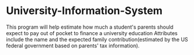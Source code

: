 # University-Information-System
This program will help estimate how much a student's parents should expect to pay out of pocket to finance a university education
Attributes include the name and the expected family contribution(estimated by the US federal government based on parents' tax information).
